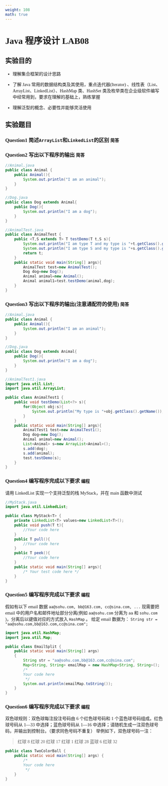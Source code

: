 ```yaml
---
weight: 108
math: true
---
```


<div style="font-family:'Fira Code', 'PingFang SC'">

# Java 程序设计 LAB08

## 实验目的

- 理解集合框架的设计思路

- 了解 Java 常用的数据结构类及其使用，重点迭代器(Iterator) 、线性表（List、ArrayList、LinkedList）、HashMap 类、HashSet 类及枚举类在企业级软件编写中经常用到，要求在理解的基础上，熟练掌握

- 理解泛型的概念、必要性并能够灵活使用

## 实验题目

### Question1 简述`ArrayList`和`LinkedList`的区别 `简答`

### Question2 写出以下程序的输出 `简答`

```java
//Animal.java
public class Animal {
    public Animal(){
        System.out.println("I am an animal");
    }
}

//Dog.java
public class Dog extends Animal{
    public Dog(){
        System.out.println("I am a dog");
    }
}

//AnimalTest.java
public class AnimalTest {
    public <T,S extends T> T testDemo(T t,S s){
        System.out.println("I am type T and my type is "+t.getClass().getName());
        System.out.println("I am type S and my type is "+s.getClass().getName());
        return t;
    }
    public static void main(String[] args){
        AnimalTest test=new AnimalTest();
        Dog dog=new Dog();
        Animal animal=new Animal();
        Animal animal1=test.testDemo(animal,dog);
    }
}
```

### Question3 写出以下程序的输出(注意通配符的使用) `简答`

```java
//Animal.java
public class Animal {
    public Animal(){
        System.out.println("I am an animal");
    }
}

//Dog.java
public class Dog extends Animal{
    public Dog(){
        System.out.println("I am a dog");
    }
}

//AnimalTest1.java
import java.util.List;
import java.util.ArrayList;

public class AnimalTest1 {
    public void testDemo(List<?> s){
        for(Object obj:s){
            System.out.println("My type is "+obj.getClass().getName());
        }
    }
    public static void main(String[] args){
        AnimalTest1 test=new AnimalTest1();
        Dog dog=new Dog();
        Animal animal=new Animal();
        List<Animal> s=new ArrayList<Animal>();
        s.add(dog);
        s.add(animal);
        test.testDemo(s);
    }
}
```

### Question4 编写程序完成以下要求 `编程`

请用 LinkedList 实现一个支持泛型的栈 MyStack，并在 main 函数中测试

```java
//MyStack.java
import java.util.LinkedList;

public class MyStack<T> {
    private LinkedList<T> values=new LinkedList<T>();
    public void push(T t){
        //Your code here
    }
    public T pull(){
        //Your code here
    }
    public T peek(){
        //Your code here
    }
    public static void main(String[] args){
        /* Your test code here */
    }
}
```

### Question5 编写程序完成以下要求 `编程`

假如有以下 email 数据 `aa@sohu.com, bb@163.com, cc@sina.com, ...` 现需要把 email 中的用户名和邮件地址部分分离(例如 `aa@sohu.com` 分离为 `aa` 和 `sohu.com` )，分离后以键值对应的方式放入 `HashMap` 。
给定 email 数据为：
`String str = "aa@sohu.com,bb@163.com,cc@sina.com";`

```java
import java.util.HashMap;
import java.util.Map;

public class EmailSplit {
    public static void main(String[] args)
    {
        String str = "aa@sohu.com,bb@163.com,cc@sina.com";
        Map<String, String> emailMap = new HashMap<String, String>();
        /*
        Your code here
         */
        System.out.println(emailMap.toString());
    }
}
```

### Question6 编写程序完成以下要求 `编程`

双色球规则：双色球每注投注号码由 6 个红色球号码和 1 个蓝色球号码组成。红色球号码从 1—33 中选择；蓝色球号码从 1—16 中选择；请随机生成一注双色球号码，并输出到控制台。（要求同色号码不重复）
举例如下，双色球号码一注：

> 红球 8
> 红球 20
> 红球 17
> 红球 1
> 红球 28
> 蓝球 6
> 红球 32

```java
public class TwoColorBall {
    public static void main(String[] args) {
        /*
        Your code here
         */
    }
}
```

